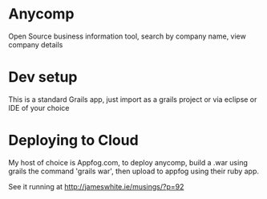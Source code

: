 Anycomp
=======

Open Source business information tool, search by company name, view company details

Dev setup
==========

This is a standard Grails app, just import as a grails project or via eclipse or IDE of your choice

Deploying to Cloud
===================
My host of choice is Appfog.com, to deploy anycomp, build a .war using grails the command 'grails war',
then upload to appfog using their ruby app.

See it running at http://jameswhite.ie/musings/?p=92
